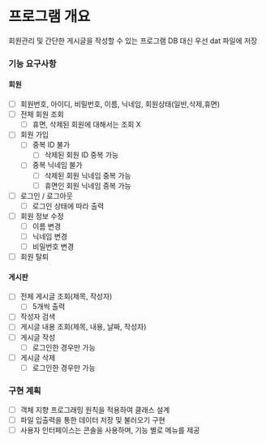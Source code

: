 # 프로그램 개요
회원관리 및 간단한 게시글을 작성할 수 있는 프로그램
DB 대신 우선 dat 파일에 저장

### 기능 요구사항
#### 회원
- [ ] 회원번호, 아이디, 비밀번호, 이름, 닉네임, 회원상태(일반,삭제,휴면)
- [ ] 전체 회원 조회
  - [ ] 휴면, 삭제된 회원에 대해서는 조회 X
- [ ] 회원 가입
  - [ ] 중복 ID  불가
    - [ ] 삭제된 회원 ID 중복 가능
  - [ ] 중복 닉네임 불가
    - [ ] 삭제된 회원 닉네임 중복 가능
    - [ ] 휴면인 회원 닉네임 중복 가능
- [ ] 로그인 / 로그아웃
  - [ ] 로그인 상태에 따라 출력
- [ ] 회원 정보 수정
  - [ ] 이름 변경
  - [ ] 닉네임 변경
  - [ ] 비밀번호 변경
- [ ] 회원 탈퇴

#### 게시판
- [ ] 전체 게시글 조회(제목, 작성자)
  - [ ] 5개씩 출력
- [ ] 작성자 검색
- [ ] 게시글 내용 조회(제목, 내용, 날짜, 작성자)
- [ ] 게시글 작성
  - [ ] 로그인한 경우만 가능
- [ ] 게시글 삭제
  - [ ] 로그인한 경우만 가능

### 구현 계획
- [ ] 객체 지향 프로그래밍 원칙을 적용하여 클래스 설계
- [ ] 파일 입출력을 통한 데이터 저장 및 불러오기 구현
- [ ] 사용자 인터페이스는 콘솔을 사용하며, 기능 별로 메뉴를 제공